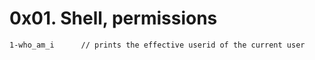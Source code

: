 # 0x01. Shell, permissions

```
1-who_am_i 		// prints the effective userid of the current user
```
